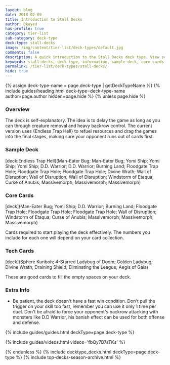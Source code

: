 ```yaml
---
layout: blog
date: 2018-02-09
title: Introduction to Stall Decks
author: Dkayed
has-profile: true
category: tier-list
sub-category: deck-type
deck-type: stall-decks
image: /img/content/tier-list/deck-types/default.jpg
comments: false
description: A quick introduction to the Stall Decks deck type. View sample deck, core cards, tech cards, quick tips, guides, videos and other information.
keywords: stall-decks, deck type, information, sample deck, core cards, tech cards, quick tips, guides, videos
permalink: /tier-list/deck-types/stall-decks/
hide: true
---
```


{% assign deck-type-name = page.deck-type | getDeckTypeName %}
{% include guides/heading.html deck-type=deck-type-name author=page.author hidden=page.hide %}
{% unless page.hide %}

### Overview
The deck is self-explanatory. The idea is to delay the game as long as you can through creature removal and heavy backrow control. The current version uses {Endless Trap Hell} to refuel resources and drag the games into the final stages, making sure your opponent runs out of cards first.

### Sample Deck

[deck:Endless Trap Hell](Man-Eater Bug; Man-Eater Bug; Yomi Ship; Yomi Ship; Yomi Ship; D.D. Warrior; D.D. Warrior; Burning Land; Floodgate Trap Hole; Floodgate Trap Hole; Floodgate Trap Hole; Divine Wrath; Wall of Disruption; Wall of Disruption; Wall of Disruption; Windstorm of Etaqua; Curse of Anubis; Massivemorph; Massivemorph; Massivemorph)  

### Core Cards

[deck](Man-Eater Bug; Yomi Ship; D.D. Warrior; Burning Land; Floodgate Trap Hole; Floodgate Trap Hole; Floodgate Trap Hole; Wall of Disruption; Windstorm of Etaqua; Curse of Anubis; Massivemorph; Massivemorph; Massivemorph)

Cards required to start playing the deck effectively. The numbers you include for each one will depend on your card collection.

### Tech Cards

[deck](Sphere Kuriboh; 4-Starred Ladybug of Doom; Golden Ladybug; Divine Wrath; Draining Shield; Eliminating the League; Aegis of Gaia)

These are good cards to fill the empty spaces on your deck.

### Extra Info

- Be patient, the deck doesn't have a fast win condition. Don't pull the trigger on your skill too fast, remember you can use it only 1 time per duel. Don't be afraid to force your opponent's backrow attacking with monsters like D.D Warrior, his banish effect can be used for both offense and defense.

{% include guides/guides.html deckType=page.deck-type %}

{% include guides/videos.html videos='fbQy7B7sTKs' %}

{% endunless %}
{% include decktype_decks.html deckType=page.deck-type %}
{% include top-decks-season-archive.html %}